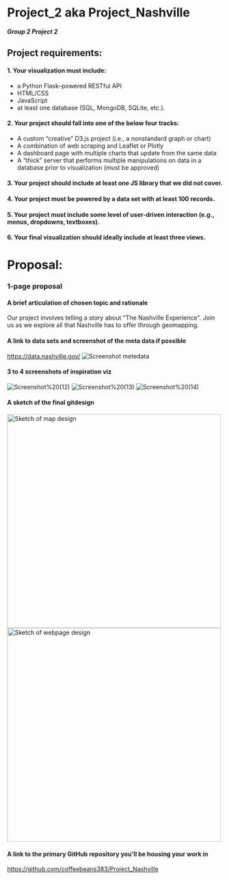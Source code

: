 # Project_2 aka Project_Nashville
_**Group 2 Project 2**_

## Project requirements:

#### 1. Your visualization must include:
- a Python Flask–powered RESTful API
- HTML/CSS
- JavaScript 
- at least one database (SQL, MongoDB, SQLite, etc.).
#### 2. Your project should fall into one of the below four tracks:
- A custom “creative” D3.js project (i.e., a nonstandard graph or chart)
- A combination of web scraping and Leaflet or Plotly
- A dashboard page with multiple charts that update from the same data
- A “thick” server that performs multiple manipulations on data in a database prior to visualization (must be approved)
#### 3. Your project should include at least one JS library that we did not cover.
#### 4. Your project must be powered by a data set with at least 100 records.
#### 5. Your project must include some level of user-driven interaction (e.g., menus, dropdowns, textboxes).
#### 6. Your final visualization should ideally include at least three views. 

# Proposal:
### 1-page proposal

#### A brief articulation of chosen topic and rationale

Our project involves telling a story about "The Nashville Experience". Join us as we explore all that Nashville has to offer through geomapping.

#### A link to data sets and screenshot of the meta data if possible

https://data.nashville.gov/
![Screenshot metedata](https://github.com/coffeebeans383/Project_Nashville/blob/master/screenshots/Screenshot%202020-09-13%20080944.png)

#### 3 to 4 screenshots of inspiration viz
![Screenshot%20(12)](https://github.com/coffeebeans383/Project_Nashville/blob/master/screenshots/Screenshot%20(12).png)
![Screenshot%20(13)](https://github.com/coffeebeans383/Project_Nashville/blob/master/screenshots/Screenshot%20(13).png)
![Screenshot%20(14)](https://github.com/coffeebeans383/Project_Nashville/blob/master/screenshots/Screenshot%20(14).png)

#### A sketch of the final gitdesign
<img src="https://github.com/coffeebeans383/Project_Nashville/blob/master/Images/IMG_2973.jpg" alt="Sketch of map design"
	title="A sketch of map design" width="500" />
<img src="https://github.com/coffeebeans383/Project_Nashville/blob/master/Images/IMG_20200912_140754.jpg" alt="Sketch of webpage design"
	title="A sketch of webpage design" width="500" />

#### A link to the primary GitHub repository you'll be housing your work in 

https://github.com/coffeebeans383/Project_Nashville
